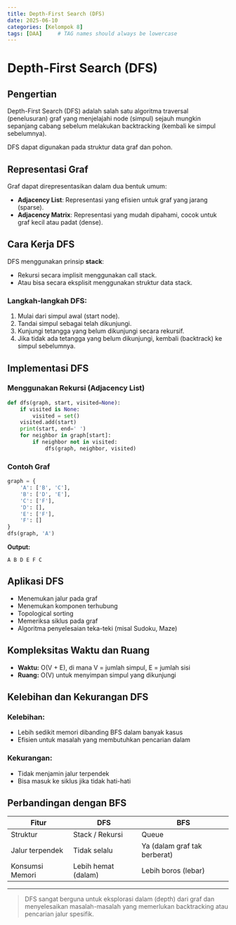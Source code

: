 ```yaml
---
title: Depth-First Search (DFS)
date: 2025-06-10
categories: [Kelompok 8]
tags: [DAA]     # TAG names should always be lowercase
---
```



# Depth-First Search (DFS)

## Pengertian

Depth-First Search (DFS) adalah salah satu algoritma traversal (penelusuran) graf yang menjelajahi node (simpul) sejauh mungkin sepanjang cabang sebelum melakukan backtracking (kembali ke simpul sebelumnya).

DFS dapat digunakan pada struktur data graf dan pohon.

## Representasi Graf

Graf dapat direpresentasikan dalam dua bentuk umum:
- **Adjacency List**: Representasi yang efisien untuk graf yang jarang (sparse).
- **Adjacency Matrix**: Representasi yang mudah dipahami, cocok untuk graf kecil atau padat (dense).

## Cara Kerja DFS

DFS menggunakan prinsip **stack**:
- Rekursi secara implisit menggunakan call stack.
- Atau bisa secara eksplisit menggunakan struktur data stack.

### Langkah-langkah DFS:
1. Mulai dari simpul awal (start node).
2. Tandai simpul sebagai telah dikunjungi.
3. Kunjungi tetangga yang belum dikunjungi secara rekursif.
4. Jika tidak ada tetangga yang belum dikunjungi, kembali (backtrack) ke simpul sebelumnya.

## Implementasi DFS

### Menggunakan Rekursi (Adjacency List)

```python
def dfs(graph, start, visited=None):
    if visited is None:
        visited = set()
    visited.add(start)
    print(start, end=' ')
    for neighbor in graph[start]:
        if neighbor not in visited:
            dfs(graph, neighbor, visited)
```

### Contoh Graf

```python
graph = {
    'A': ['B', 'C'],
    'B': ['D', 'E'],
    'C': ['F'],
    'D': [],
    'E': ['F'],
    'F': []
}
dfs(graph, 'A')
```

**Output:**
```
A B D E F C
```

## Aplikasi DFS

- Menemukan jalur pada graf
- Menemukan komponen terhubung
- Topological sorting
- Memeriksa siklus pada graf
- Algoritma penyelesaian teka-teki (misal Sudoku, Maze)

## Kompleksitas Waktu dan Ruang

- **Waktu:** O(V + E), di mana V = jumlah simpul, E = jumlah sisi
- **Ruang:** O(V) untuk menyimpan simpul yang dikunjungi

## Kelebihan dan Kekurangan DFS

### Kelebihan:
- Lebih sedikit memori dibanding BFS dalam banyak kasus
- Efisien untuk masalah yang membutuhkan pencarian dalam

### Kekurangan:
- Tidak menjamin jalur terpendek
- Bisa masuk ke siklus jika tidak hati-hati

## Perbandingan dengan BFS

| Fitur        | DFS               | BFS               |
|--------------|-------------------|-------------------|
| Struktur     | Stack / Rekursi   | Queue             |
| Jalur terpendek | Tidak selalu     | Ya (dalam graf tak berberat) |
| Konsumsi Memori | Lebih hemat (dalam) | Lebih boros (lebar) |

---

> DFS sangat berguna untuk eksplorasi dalam (depth) dari graf dan menyelesaikan masalah-masalah yang memerlukan backtracking atau pencarian jalur spesifik.
